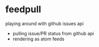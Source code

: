 # feedpull
playing around with github issues api

* pulling issue/PR status from github api
* rendering as atom feeds

